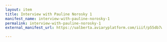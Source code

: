 ```yaml
---
layout: item
title: Interview with Pauline Norosky 1
manifest_name: interview-with-pauline-norosky-1
permalink: interview-with-pauline-norosky-1
external_manifest_url: https://ualberta.aviaryplatform.com/iiif/p55db7wk7h/manifest

---
```

<!-- Add an essay or interpretive material below this line,
using HTML or markdown.  Do not modify this file above this line -->
